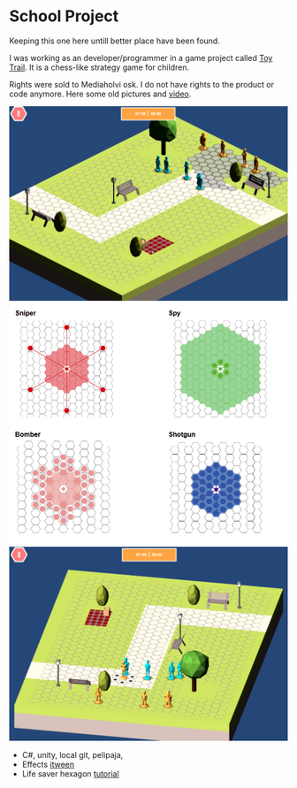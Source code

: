 School Project
============
Keeping this one here untill better place have been found.


I was working as an developer/programmer in a game project called [Toy Trail](http://www.toytrailgame.com/). It is a chess-like strategy game for children.

Rights were sold to Mediaholvi osk. I do not have rights to the product or code anymore. Here some old pictures and [video](https://youtu.be/2ItnT4k01Cs).

![kuva2](https://github.com/developersCradle/notebook/blob/main/kuva2.PNG)
![kuva5](https://github.com/developersCradle/notebook/blob/main/kuva5.PNG)
![kuva3](https://github.com/developersCradle/notebook/blob/main/kuva3.PNG)

- C#, unity, local git, pelipaja, 
- Effects [itween](http://www.pixelplacement.com/itween/index.php)
- Life saver hexagon [tutorial](https://tbswithunity3d.wordpress.com/)


